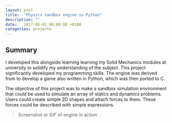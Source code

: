 ```yaml
---
layout: post
title:  "Physics sandbox engine in Python"
description: ""
date:   2017-06-01 00:00:00 +0100
categories: projects
---
```


## Summary

I developed this alongside learning learning my Solid Mechanics modules at university to solidify my understanding of the subject. This project significantly developed my programming skills. The engine was derived from to develop a game also written in Python, which was then ported to C.

The objective of this project was to make a sandbox simulation environment that could be used to simulate an array of statics and dynamics problems. Users could create simple 2D shapes and attach forces to them. These forces could be described with simple expressions.

> Screenshot or GIF of engine in action




[panel-mockup]:	 https://image.shutterstock.com/image-vector/prohibited-signs-isolated-on-white-260nw-1890653254.jpg